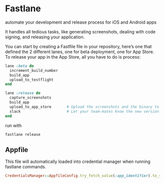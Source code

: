 # Fastlane

automate your development and release process for iOS and Android apps

It handles all tedious tasks, like generating screenshots, dealing with code signing, and releasing your application.

You can start by creating a Fastfile file in your repository,
here’s one that defined the 2 different lanes,
one for beta deployment, one for App Store. To release your app in the App Store, all you have to do is process:

```ruby
lane :beta do
  increment_build_number
  build_app
  upload_to_testflight
end

lane :release do
  capture_screenshots
  build_app
  upload_to_app_store       # Upload the screenshots and the binary to iTunes
  slack                     # Let your team-mates know the new version is live
end
```

run with

```bash
fastlane release
```

## Appfile

This file will automatically loaded into credential manager when running fastlane commands.

```ruby
CredentialsManager::AppfileConfig.try_fetch_value(:app_identifier).to_s
```

